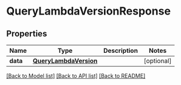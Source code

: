 # QueryLambdaVersionResponse


## Properties
Name | Type | Description | Notes
------------ | ------------- | ------------- | -------------
**data** | [**QueryLambdaVersion**](QueryLambdaVersion.md) |  | [optional] 

[[Back to Model list]](../README.md#documentation-for-models) [[Back to API list]](../README.md#documentation-for-api-endpoints) [[Back to README]](../README.md)


